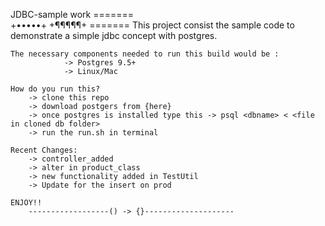 JDBC-sample work
	=======		    	
	+•••••+
	+¶¶¶¶¶+
	=======
	This project consist the sample code to demonstrate a simple jdbc concept with postgres.
	
	The necessary components needed to run this build would be :
				-> Postgres 9.5+
				-> Linux/Mac
	
	How do you run this?
		-> clone this repo
		-> download postgers from {here}
		-> once postgres is installed type this -> psql <dbname> < <file in cloned db folder>
		-> run the run.sh in terminal
		
	Recent Changes:
		-> controller_added
		-> alter in product_class
		-> new functionality added in TestUtil
		-> Update for the insert on prod

	ENJOY!!
		------------------() -> {}--------------------